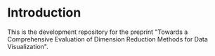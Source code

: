 # Introduction
This is the development repository for the preprint "Towards a Comprehensive Evaluation of Dimension Reduction Methods for Data Visualization".